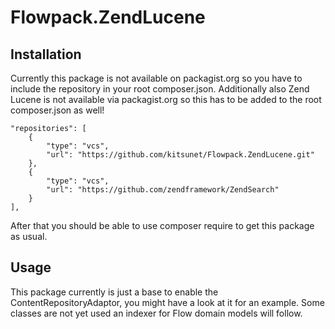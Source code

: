 Flowpack.ZendLucene
===================

Installation
------------

Currently this package is not available on packagist.org so you have to include the repository
in your root composer.json. Additionally also Zend Lucene is not available via packagist.org so
this has to be added to the root composer.json as well!

	"repositories": [
		{
			"type": "vcs",
			"url": "https://github.com/kitsunet/Flowpack.ZendLucene.git"
		},
		{
			"type": "vcs",
			"url": "https://github.com/zendframework/ZendSearch"
		}
	],

After that you should be able to use composer require to get this package as usual.

Usage
-----
This package currently is just a base to enable the ContentRepositoryAdaptor, you might
have a look at it for an example. Some classes are not yet used an indexer for Flow domain
models will follow.
